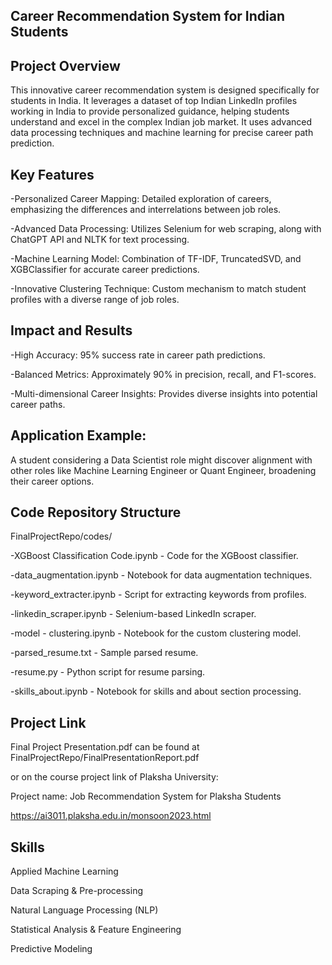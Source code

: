 
## Career Recommendation System for Indian Students


## Project Overview

This innovative career recommendation system is designed specifically for students in India. It leverages a dataset of top Indian LinkedIn profiles working in India to provide personalized guidance, helping students understand and excel in the complex Indian job market. It uses advanced data processing techniques and machine learning for precise career path prediction.


## Key Features

  
  -Personalized Career Mapping: Detailed exploration of careers, emphasizing the differences and interrelations between job roles.
  
  -Advanced Data Processing: Utilizes Selenium for web scraping, along with ChatGPT API and NLTK for text processing.
  
  -Machine Learning Model: Combination of TF-IDF, TruncatedSVD, and XGBClassifier for accurate career predictions.
  
  -Innovative Clustering Technique: Custom mechanism to match student profiles with a diverse range of job roles.


## Impact and Results


  -High Accuracy: 95% success rate in career path predictions.
  
  -Balanced Metrics: Approximately 90% in precision, recall, and F1-scores.
  
  -Multi-dimensional Career Insights: Provides diverse insights into potential career paths.


## Application Example:

A student considering a Data Scientist role might discover alignment with other roles like Machine Learning Engineer or Quant Engineer, broadening their career options.


## Code Repository Structure

FinalProjectRepo/codes/

  -XGBoost Classification Code.ipynb - Code for the XGBoost classifier.
  
  -data_augmentation.ipynb - Notebook for data augmentation techniques.
  
  -keyword_extracter.ipynb - Script for extracting keywords from profiles.
  
  -linkedin_scraper.ipynb - Selenium-based LinkedIn scraper.
  
  -model - clustering.ipynb - Notebook for the custom clustering model.
  
  -parsed_resume.txt - Sample parsed resume.
  
  -resume.py - Python script for resume parsing.
  
  -skills_about.ipynb - Notebook for skills and about section processing.

##  Project Link

Final Project Presentation.pdf can be found at FinalProjectRepo/FinalPresentationReport.pdf

or on the course project link of Plaksha University:

Project name: Job Recommendation System for Plaksha Students

https://ai3011.plaksha.edu.in/monsoon2023.html


## Skills

  Applied Machine Learning
  
  Data Scraping & Pre-processing
  
  Natural Language Processing (NLP)
  
  Statistical Analysis & Feature Engineering
  
  Predictive Modeling


